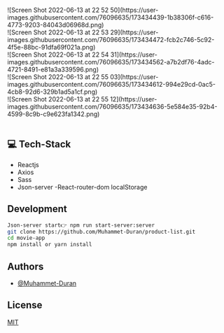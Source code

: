 <br/>
![Screen Shot 2022-06-13 at 22 52 50](https://user-images.githubusercontent.com/76096635/173434439-1b38306f-c616-4773-9203-84043d06968d.png)
<br/>
![Screen Shot 2022-06-13 at 22 53 29](https://user-images.githubusercontent.com/76096635/173434472-fcb2c746-5c92-4f5e-88bc-91dfa69f021a.png)
<br/>
![Screen Shot 2022-06-13 at 22 54 31](https://user-images.githubusercontent.com/76096635/173434562-a7b2df76-4adc-4721-8491-e81a3a339596.png)
<br/>
![Screen Shot 2022-06-13 at 22 55 03](https://user-images.githubusercontent.com/76096635/173434612-994e29cd-0ac5-4cb8-92d6-329b1ad5a1cf.png)

<br/>
![Screen Shot 2022-06-13 at 22 55 12](https://user-images.githubusercontent.com/76096635/173434636-5e584e35-92b4-4599-8c9b-c9e623fa1342.png)
<br/>
<br/>

## 💻 Tech-Stack

- Reactjs
- Axios
- Sass
- Json-server
-React-router-dom
localStorage

## Development



```bash
Json-server start👉 npm run start-server:server
git clone https://github.com/Muhammet-Duran/product-list.git
cd movie-app
npm install or yarn install
```

## Authors

- [@Muhammet-Duran](https://github.com/Muhammet-Duran)

## License

[MIT](https://choosealicense.com/licenses/mit/)
